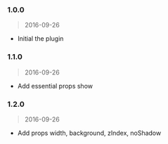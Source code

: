 ### 1.0.0
> 2016-09-26
- Initial the plugin

### 1.1.0
> 2016-09-26
- Add essential props show
### 1.2.0

> 2016-09-26
- Add props width, background, zIndex, noShadow